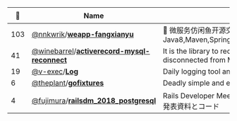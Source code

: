 |:star2: | Name | Description | 🌍|
|---|---|---|---|
|103|[@nnkwrik](https://github.com/nnkwrik)/[**weapp-fangxianyu**](https://github.com/nnkwrik/weapp-fangxianyu)|:tropical_fish: 微服务仿闲鱼开源交易平台。Power By 微信小程序,JWT, Java8,Maven,SpringBoot,SpringCloud,MySQL,Redis,RabbitMQ,Docker|[:arrow_upper_right:](https://weapp-fangxianyu.launchaco.com/)|
|41|[@winebarrel](https://github.com/winebarrel)/[**activerecord-mysql-reconnect**](https://github.com/winebarrel/activerecord-mysql-reconnect)|It is the library to reconnect automatically when ActiveRecord is disconnected from MySQL.||
|19|[@v-exec](https://github.com/v-exec)/[**Log**](https://github.com/v-exec/Log)|Daily logging tool and data visualizer.|[:arrow_upper_right:](https://log.v-os.ca)|
|6|[@theplant](https://github.com/theplant)/[**gofixtures**](https://github.com/theplant/gofixtures)|Deadly simple and effective fixtures preparing for testing for Go||
|4|[@fujimura](https://github.com/fujimura)/[**railsdm_2018_postgresql**](https://github.com/fujimura/railsdm_2018_postgresql)|Rails Developer Meetup 2018 Day 1「それPostgreSQLでできるよ」の発表資料とコード||

